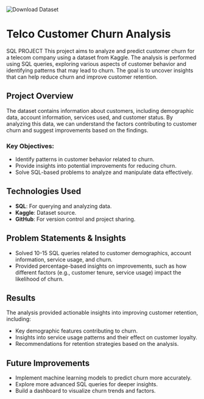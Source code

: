 
![**Download Dataset**](https://www.kaggle.com/datasets/blastchar/telco-customer-churn)
# Telco Customer Churn Analysis
SQL PROJECT
This project aims to analyze and predict customer churn for a telecom company using a dataset from Kaggle. The analysis is performed using SQL queries, exploring various aspects of customer behavior and identifying patterns that may lead to churn. The goal is to uncover insights that can help reduce churn and improve customer retention.

## Project Overview

The dataset contains information about customers, including demographic data, account information, services used, and customer status. By analyzing this data, we can understand the factors contributing to customer churn and suggest improvements based on the findings.

### Key Objectives:
- Identify patterns in customer behavior related to churn.
- Provide insights into potential improvements for reducing churn.
- Solve SQL-based problems to analyze and manipulate data effectively.
  
## Technologies Used
- **SQL**: For querying and analyzing data.
- **Kaggle**: Dataset source.
- **GitHub**: For version control and project sharing.

## Problem Statements & Insights
- Solved 10-15 SQL queries related to customer demographics, account information, service usage, and churn.
- Provided percentage-based insights on improvements, such as how different factors (e.g., customer tenure, service usage) impact the likelihood of churn.

## Results
The analysis provided actionable insights into improving customer retention, including:
- Key demographic features contributing to churn.
- Insights into service usage patterns and their effect on customer loyalty.
- Recommendations for retention strategies based on the analysis.

## Future Improvements
- Implement machine learning models to predict churn more accurately.
- Explore more advanced SQL queries for deeper insights.
- Build a dashboard to visualize churn trends and factors.


